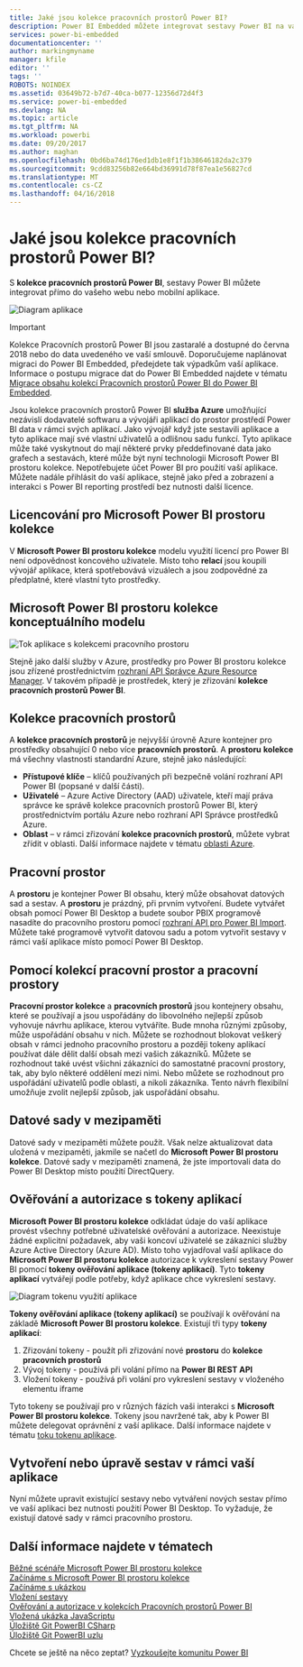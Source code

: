 ```yaml
---
title: Jaké jsou kolekce pracovních prostorů Power BI?
description: Power BI Embedded můžete integrovat sestavy Power BI na váš web nebo mobilní aplikace, takže nemusíte vytvářet vlastní řešení.
services: power-bi-embedded
documentationcenter: ''
author: markingmyname
manager: kfile
editor: ''
tags: ''
ROBOTS: NOINDEX
ms.assetid: 03649b72-b7d7-40ca-b077-12356d72d4f3
ms.service: power-bi-embedded
ms.devlang: NA
ms.topic: article
ms.tgt_pltfrm: NA
ms.workload: powerbi
ms.date: 09/20/2017
ms.author: maghan
ms.openlocfilehash: 0bd6ba74d176ed1db1e8f1f1b38646182da2c379
ms.sourcegitcommit: 9cdd83256b82e664bd36991d78f87ea1e56827cd
ms.translationtype: MT
ms.contentlocale: cs-CZ
ms.lasthandoff: 04/16/2018
---
```

# <a name="what-are-power-bi-workspace-collections"></a>Jaké jsou kolekce pracovních prostorů Power BI?

S **kolekce pracovních prostorů Power BI**, sestavy Power BI můžete integrovat přímo do vašeho webu nebo mobilní aplikace.

![Diagram aplikace](media/what-are-power-bi-workspace-collections/what-is.png)

> [!IMPORTANT]
> Kolekce Pracovních prostorů Power BI jsou zastaralé a dostupné do června 2018 nebo do data uvedeného ve vaší smlouvě. Doporučujeme naplánovat migraci do Power BI Embedded, předejdete tak výpadkům vaší aplikace. Informace o postupu migrace dat do Power BI Embedded najdete v tématu [Migrace obsahu kolekcí Pracovních prostorů Power BI do Power BI Embedded](https://powerbi.microsoft.com/documentation/powerbi-developer-migrate-from-powerbi-embedded/).

Jsou kolekce pracovních prostorů Power BI **služba Azure** umožňující nezávislí dodavatelé softwaru a vývojáři aplikací do prostor prostředí Power BI data v rámci svých aplikací. Jako vývojář když jste sestavili aplikace a tyto aplikace mají své vlastní uživatelů a odlišnou sadu funkcí. Tyto aplikace může také vyskytnout do mají některé prvky předdefinované data jako grafech a sestavách, které může být nyní technologii Microsoft Power BI prostoru kolekce. Nepotřebujete účet Power BI pro použití vaší aplikace. Můžete nadále přihlásit do vaší aplikace, stejně jako před a zobrazení a interakci s Power BI reporting prostředí bez nutnosti další licence.

## <a name="licensing-for-microsoft-power-bi-workspace-collections"></a>Licencování pro Microsoft Power BI prostoru kolekce

V **Microsoft Power BI prostoru kolekce** modelu využití licencí pro Power BI není odpovědnost koncového uživatele.  Místo toho **relací** jsou koupili vývojář aplikace, která spotřebovává vizuálech a jsou zodpovědné za předplatné, které vlastní tyto prostředky. 

## <a name="microsoft-power-bi-workspace-collections-conceptual-model"></a>Microsoft Power BI prostoru kolekce konceptuálního modelu

![Tok aplikace s kolekcemi pracovního prostoru](media/what-are-power-bi-workspace-collections/model.png)

Stejně jako další služby v Azure, prostředky pro Power BI prostoru kolekce jsou zřízené prostřednictvím [rozhraní API Správce Azure Resource Manager](https://msdn.microsoft.com/library/mt712306.aspx). V takovém případě je prostředek, který je zřizování **kolekce pracovních prostorů Power BI**.

## <a name="workspace-collection"></a>Kolekce pracovních prostorů

A **kolekce pracovních prostorů** je nejvyšší úrovně Azure kontejner pro prostředky obsahující 0 nebo více **pracovních prostorů**.  A **prostoru** **kolekce** má všechny vlastnosti standardní Azure, stejně jako následující:

* **Přístupové klíče** – klíčů používaných při bezpečně volání rozhraní API Power BI (popsané v další části).
* **Uživatelé** – Azure Active Directory (AAD) uživatele, kteří mají práva správce ke správě kolekce pracovních prostorů Power BI, který prostřednictvím portálu Azure nebo rozhraní API Správce prostředků Azure.
* **Oblast** – v rámci zřizování **kolekce pracovních prostorů**, můžete vybrat zřídit v oblasti. Další informace najdete v tématu [oblasti Azure](https://azure.microsoft.com/regions/).

## <a name="workspace"></a>Pracovní prostor

A **prostoru** je kontejner Power BI obsahu, který může obsahovat datových sad a sestav. A **prostoru** je prázdný, při prvním vytvoření. Budete vytvářet obsah pomocí Power BI Desktop a budete soubor PBIX programově nasadíte do pracovního prostoru pomocí [rozhraní API pro Power BI Import](https://msdn.microsoft.com/library/mt711504.aspx). Můžete také programově vytvořit datovou sadu a potom vytvořit sestavy v rámci vaší aplikace místo pomocí Power BI Desktop.

## <a name="using-workspace-collections-and-workspaces"></a>Pomocí kolekcí pracovní prostor a pracovní prostory

**Pracovní prostor kolekce** a **pracovních prostorů** jsou kontejnery obsahu, které se používají a jsou uspořádány do libovolného nejlepší způsob vyhovuje návrhu aplikace, kterou vytváříte. Bude mnoha různými způsoby, může uspořádání obsahu v nich. Můžete se rozhodnout blokovat veškerý obsah v rámci jednoho pracovního prostoru a později tokeny aplikací používat dále dělit další obsah mezi vašich zákazníků. Můžete se rozhodnout také uvést všichni zákazníci do samostatné pracovní prostory, tak, aby bylo některé oddělení mezi nimi. Nebo můžete se rozhodnout pro uspořádání uživatelů podle oblasti, a nikoli zákazníka. Tento návrh flexibilní umožňuje zvolit nejlepší způsob, jak uspořádání obsahu.

## <a name="cached-datasets"></a>Datové sady v mezipaměti

Datové sady v mezipaměti můžete použít.  Však nelze aktualizovat data uložená v mezipaměti, jakmile se načetl do **Microsoft Power BI prostoru kolekce**. Datové sady v mezipaměti znamená, že jste importovali data do Power BI Desktop místo použití DirectQuery.

## <a name="authentication-and-authorization-with-app-tokens"></a>Ověřování a autorizace s tokeny aplikací

**Microsoft Power BI prostoru kolekce** odkládat údaje do vaší aplikace provést všechny potřebné uživatelské ověřování a autorizace. Neexistuje žádné explicitní požadavek, aby vaši koncoví uživatelé se zákazníci služby Azure Active Directory (Azure AD).  Místo toho vyjadřoval vaší aplikace do **Microsoft Power BI prostoru kolekce** autorizace k vykreslení sestavy Power BI pomocí **tokeny ověřování aplikace (tokeny aplikací)**.  Tyto **tokeny aplikací** vytvářejí podle potřeby, když aplikace chce vykreslení sestavy.

![Diagram tokenu využití aplikace](media/what-are-power-bi-workspace-collections/app-tokens.png)

**Tokeny ověřování aplikace (tokeny aplikací)** se používají k ověřování na základě **Microsoft Power BI prostoru kolekce**.  Existují tři typy **tokeny aplikací**:

1. Zřizování tokeny - použít při zřizování nové **prostoru** do **kolekce pracovních prostorů**
2. Vývoj tokeny - používá při volání přímo na **Power BI REST API**
3. Vložení tokeny - používá při volání pro vykreslení sestavy v vloženého elementu iframe

Tyto tokeny se používají pro v různých fázích vaši interakci s **Microsoft Power BI prostoru kolekce**.  Tokeny jsou navržené tak, aby k Power BI můžete delegovat oprávnění z vaší aplikace. Další informace najdete v tématu [toku tokenu aplikace](app-token-flow.md).

## <a name="create-or-edit-reports-within-your-application"></a>Vytvoření nebo úpravě sestav v rámci vaší aplikace

Nyní můžete upravit existující sestavy nebo vytváření nových sestav přímo ve vaší aplikaci bez nutnosti použití Power BI Desktop. To vyžaduje, že existují datové sady v rámci pracovního prostoru.

## <a name="see-also"></a>Další informace najdete v tématech

[Běžné scénáře Microsoft Power BI prostoru kolekce](scenarios.md)  
[Začínáme s Microsoft Power BI prostoru kolekce](get-started.md)  
[Začínáme s ukázkou](get-started-sample.md)  
[Vložení sestavy](embed-report.md)  
[Ověřování a autorizace v kolekcích Pracovních prostorů Power BI](app-token-flow.md)  
[Vložená ukázka JavaScriptu](https://microsoft.github.io/PowerBI-JavaScript/demo/)  
[Úložiště Git PowerBI CSharp](https://github.com/Microsoft/PowerBI-CSharp)  
[Úložiště Git PowerBI uzlu](https://github.com/Microsoft/PowerBI-Node)  

Chcete se ještě na něco zeptat? [Vyzkoušejte komunitu Power BI](http://community.powerbi.com/)
